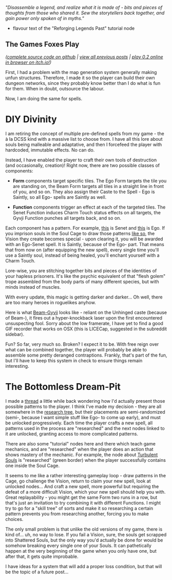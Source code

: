 *"Disassemble a legend, and realize what it is made of - bits and pieces of thoughts from those who shared it. Sew the storytellers back together, and gain power only spoken of in myths."*

- flavour text of the "Reforging Legends Past" tutorial node

## The Games Foxes Play
*([complete source code on github](https://github.com/Oneirical/The-Games-Foxes-Play) | [view all previous posts](https://github.com/Oneirical/The-Games-Foxes-Play/tree/main/design/Development%20Logs) | [play 0.2 online in browser on itch.io!](https://oneirical.itch.io/tgfp))*

First, I had a problem with the map generation system generally making unfun structures. Therefore, I made it so the player can build their own dungeon networks, since they probably know better than I do what is fun for them. When in doubt, outsource the labour.

Now, I am doing the same for spells.

# DIY Divinity

I am retiring the concept of multiple pre-defined spells from my game - the à la DCSS kind with a massive list to choose from. I have all this lore about souls being malleable and adaptative, and then I forcefeed the player with hardcoded, immutable effects. No can do.

Instead, I have enabled the player to craft their own tools of destruction (and occasionally, creation)! Right now, there are two possible classes of components:

* **Form** components target specific tiles. The Ego Form targets the tile you are standing on, the Beam Form targets all tiles in a straight line in front of you, and so on. They also assign their Caste to the Spell - Ego is Saintly, so all Ego- spells are Saintly as well.

* **Function** components trigger an effect at each of the targeted tiles. The Senet Function induces Charm Touch status effects on all targets, the Gyvji Function punches all targets back, and so on.

Each component has a pattern. For example, [this](https://cdn.discordapp.com/attachments/504088568084561930/1096507831370391693/Capture_decran_le_2023-04-14_a_14.35.23.png) is Senet and [this](https://cdn.discordapp.com/attachments/504088568084561930/1096507831575904339/Capture_decran_le_2023-04-14_a_14.35.38.png) is Ego. If you imprison souls in the Soul Cage to draw those patterns [like so](https://cdn.discordapp.com/attachments/504088568084561930/1096507831915659404/Capture_decran_le_2023-04-14_a_14.38.56.png), the Vision they create becomes special - upon clearing it, you will be awarded with an Ego-Senet spell. It is Saintly, because of the Ego- part. That means that from now on (after equipping the new spell), every single time you'll use a Saintly soul, instead of being healed, you'll enchant yourself with a Charm Touch.

Lore-wise, you are stitching together bits and pieces of the identities of your hapless prisoners. It's like the psychic equivalent of that "flesh golem" trope assembled from the body parts of many different species, but with minds instead of muscles. 

With every update, this magic is getting darker and darker... Oh well, there are too many heroes in roguelikes anyhow.

Here is what [Beam-Gyvji](https://cdn.discordapp.com/attachments/504088568084561930/1096507480349102221/gyvjitest.gif) looks like - reliant on the Unhinged caste (because of Beam-), it fires out a hyper-knockback laser upon the first encountered unsuspecting fool. Sorry about the low framerate, I have yet to find a good GIF recorder that works on OSX (this is LICECap, suggested in the subreddit sidebar).

Fun? So far, very much so. Broken? I expect it to be. With free reign over what can be combined together, the player will probably be able to assemble some pretty deranged contraptions. Frankly, that's part of the fun, but I'll have to keep this system in check to ensure things remain interesting.

# The Bottomless Dream-Pit

I made a [thread](https://www.reddit.com/r/roguelikedev/comments/129a6k8/between_mystery_and_strategy_how_many_secrets_is/) a little while back wondering how I'd actually present those possible patterns to the player. I think I've made my decision - they are all somewhere in the [research tree](https://cdn.discordapp.com/attachments/504088568084561930/1096513051081056387/Capture_decran_le_2023-04-14_a_15.11.05.png), but their placements are semi-randomized (semi-, because I want simple stuff like Ego- to come up early), and must be unlocked progressively. Each time the player crafts a new spell, all patterns used in the process are "researched" and the next nodes linked to it are unlocked, granting access to more complicated patterns.

There are also some "tutorial" nodes here and there which teach game mechanics, and are "researched" when the player does an action that shows mastery of the mechanic. For example, the node about [Turbulent Souls](https://cdn.discordapp.com/attachments/504088568084561930/1096513940894265414/Capture_decran_le_2023-04-14_a_15.14.26.png) is "researched" (green border) when the player successfully contains one inside the Soul Cage.

It seems to me like a rather interesting gameplay loop - draw patterns in the Cage, go challenge the Vision, return to claim your new spell, look at unlocked nodes... And craft a new spell, more powerful but requiring the defeat of a more difficult Vision, which your new spell should help you with. Great replayability - you might get the same Form two runs in a row, but that's just an invitation to try combining it with different Functions. I might try to go for a "skill tree" of sorts and make it so researching a certain pattern prevents you from researching another, forcing you to make choices.

The only small problem is that unlike the old versions of my game, there is kind of... uh, no way to lose. If you fail a Vision, sure, the souls get scrapped into Shattered Souls, but the only way you'd actually be done for would be somehow breaking every single one of your Souls. It can pathetically happen at the very beginning of the game when you only have one, but after that, it gets quite improbable.

I have ideas for a system that will add a proper loss condition, but that will be the topic of a future post...
